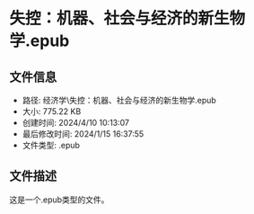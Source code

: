 ﻿# 失控：机器、社会与经济的新生物学.epub

## 文件信息
- 路径: 经济学\失控：机器、社会与经济的新生物学.epub
- 大小: 775.22 KB
- 创建时间: 2024/4/10 10:13:07
- 最后修改时间: 2024/1/15 16:37:55
- 文件类型: .epub

## 文件描述
这是一个.epub类型的文件。


